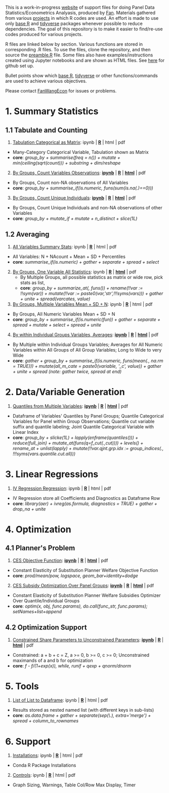 
This is a work-in-progress [website](https://fanwangecon.github.io/R4Econ/) of support files for doing Panel Data Statistics/Econometrics Analyasis, produced by [Fan](https://fanwangecon.github.io/). Materials gathered from various [projects](https://fanwangecon.github.io/research) in which R codes are used. An effort is made to use only [base R](https://www.rdocumentation.org/packages/base/versions/3.5.2) and [tidyverse](https://www.tidyverse.org/) packages whenever possible to reduce dependencies. The goal of this repository is to make it easier to find/re-use codes produced for various projects.

R files are linked below by section. Various functions are stored in corresponding .R files. To use the files, clone the repository, and then source the [preamble.R](https://github.com/FanWangEcon/R4Econ/blob/master/preamble.R) file. Some files also have examples/instructions created using Jupyter notebooks and are shown as HTML files. See [here](docs/gitsetup.md) for github set up.

Bullet points show which [base R](https://www.rdocumentation.org/packages/base/versions/3.5.2), [tidyverse](https://www.tidyverse.org/) or other functions/commands are used to achieve various objectives.

Please contact [FanWangEcon](https://fanwangecon.github.io/) for issues or problems.

# 1. Summary Statistics

## 1.1 Tabulate and Counting

1. [Tabulation Categorical as Matrix](https://github.com/FanWangEcon/R4Econ/blob/master/summarize/tabulate/ListUniqueCateNAsMat.R): ipynb \| [**R**](https://github.com/FanWangEcon/R4Econ/blob/master/summarize/tabulate/ListUniqueCateNAsMat.R) \| html \| pdf
  + Many-Category Categorical Variable, Tabulation shown as Matrix
  + **core**: *group_by + summarise(freq = n()) + mutate + min(ceiling(sqrt(count))) + substring + dim/reshape*
2. [By Groups, Count Variables Observations](summarize/count/ByGroupCountAllVarNonNA.html): [**ipynb**](https://github.com/FanWangEcon/R4Econ/blob/master/summarize/count/ByGroupCountAllVarNonNA.ipynb) \| [**R**](https://github.com/FanWangEcon/R4Econ/blob/master/summarize/count/ByGroupCountAllVarNonNA.R) \|  [**html**](summarize/count/ByGroupCountAllVarNonNA.html) \| pdf
  + By Groups, Count non-NA observations of All Variables
  + **core**: *group_by + summarise_if(is.numeric, funs(sum(is.na(.)==0)))*
3. [By Groups, Count Unique Individuals](summarize/count/ByGroupCountUniqueIndi.html): [**ipynb**](https://github.com/FanWangEcon/R4Econ/blob/master/summarize/count/ByGroupCountUniqueIndi.ipynb) \| [**R**](https://github.com/FanWangEcon/R4Econ/blob/master/summarize/count/ByGroupCountUniqueIndi.R) \|  [**html**](summarize/count/ByGroupCountUniqueIndi.html) \| pdf
  + By Groups, Count Unique Individuals and non-NA observations of other Variables
  + **core**: *group_by + mutate_if + mutate + n_distinct + slice(1L)*

## 1.2 Averaging

1. [All Variables Summary Stats](https://github.com/FanWangEcon/R4Econ/blob/master/summarize/summ/SummPercentiles.R): ipynb \| [**R**](https://github.com/FanWangEcon/R4Econ/blob/master/summarize/summ/SummPercentiles.R) \| html \| pdf
  + All Variables: N + NAcount + Mean + SD + Percentiles
  + **core**: *summarise_if(is.numeric) + gather + separate + spread  + select*
2. [By Groups, One Variable All Statistics](summarize/summ/ByGroupSummOne.html): ipynb \| [**R**](https://github.com/FanWangEcon/R4Econ/blob/master/summarize/summ/ByGroupSummOne.R) \| [**html**](summarize/summ/ByGroupSummOne.html) \| pdf
    + By Multiple Groups, all possible statistics as matrix or wide row, pick stats as list,
    + **core**: *group_by + summarize_at(, funs()) + rename(!!var := !!sym(var)) + mutate(!!var := paste0(var,'str',!!!syms(vars))) + gather + unite + spread(varcates, value)*
3. [By Groups, Multiple Variables Mean + SD + N](https://github.com/FanWangEcon/R4Econ/blob/master/summarize/summ/ByGroupSummOne.R): ipynb \| [**R**](https://github.com/FanWangEcon/R4Econ/blob/master/summarize/summ/ByGroupSummOne.R) \| html \| pdf
  + By Groups, All Numeric Variables Mean + SD + N
  + **core**: *group_by + summarise_if(is.numeric(fun)) + gather + separate + spread + mutate + select + spread + unite*
4. [By within Individual Groups Variables, Averages](summarize/summ/ByGroupsSummWide.html): [**ipynb**](https://github.com/FanWangEcon/R4Econ/blob/master/summarize/summ/ByGroupsSummWide.ipynb) \| [**R**](https://github.com/FanWangEcon/R4Econ/blob/master/summarize/summ/ByGroupsSummWide.R) \|  [**html**](summarize/summ/ByGroupsSummWide.html) \| pdf
  + By Multiple within Individual Groups Variables; Averages for All Numeric Variables within All Groups of All Group Variables; Long to Wide to very Wide
  + **core**: *gather + group_by + summarise_if(is.numeric, funs(mean(., na.rm = TRUE))) + mutate(all_m_cate = paste0(variable, '_c', value)) + gather + unite + spread (note: gather twice, spread at end)*

# 2. Data/Variable Generation
1. [Quantiles from Multiple Variables](generate/quantile/VarCateIdxVarsQuantiles.html): [**ipynb**](https://github.com/FanWangEcon/R4Econ/blob/master/generate/quantile/VarCateIdxVarsQuantiles.ipynb) \| [**R**](https://github.com/FanWangEcon/R4Econ/blob/master/generate/quantile/VarCateIdxVarsQuantiles.R) \|  [**html**](generate/quantile/VarCateIdxVarsQuantiles.html) \| pdf
  + Dataframe of Variables' Quantiles by Panel Groups; Quantile Categorical Variables for Panel within Group Observations; Quantile cut variable suffix and quantile labeling; Joint Quantile Categorical Variable with Linear Index
  + **core**: *group_by + slicke(1L) + lapply(enframe(quantiles())) + reduce(full_join) + mutate_at(funs(q=f_cut(.,cut)))) + levels() + rename_at + unlist(lapply) + mutate(!!var.qjnt.grp.idx := group_indices(., !!!syms(vars.quantile.cut.all)))*


# 3. Linear Regressions

1. [IV Regression Regression](https://github.com/FanWangEcon/R4Econ/blob/master/linreg/ivreg/ivregdfrow.R): ipynb \| [**R**](https://github.com/FanWangEcon/R4Econ/blob/master/linreg/ivreg/ivregdfrow.R) \| html \| pdf
  + IV Regression store all Coefficients and Diagnostics as Dataframe Row
  + **core**: *library(aer) + ivreg(as.formula, diagnostics = TRUE) + gather + drop_na + unite*

# 4. Optimization

## 4.1 Planner's Problem
1. [CES Objective Function](optimization/planner/ces/cesplannerobj.html): [**ipynb**](https://github.com/FanWangEcon/R4Econ/blob/master/optimization/planner/ces/cesplannerobj.ipynb) \| [**R**](https://github.com/FanWangEcon/R4Econ/blob/master/optimization/planner/ces/cesplannerobj.R) \|  [**html**](optimization/planner/ces/cesplannerobj.html) \| pdf
  + Constant Elasticity of Substitution Planner Welfare Objective Function
  + **core**: *prod/mean/pow, logspace, geom_bar+identity+dodge*
2. [CES Subsidy Optimization Over Panel Groups](optimization/planner/ces/cesoptimizer.html): [**ipynb**](https://github.com/FanWangEcon/R4Econ/blob/master/optimization/planner/ces/cesoptimizer.ipynb) \| [**R**](https://github.com/FanWangEcon/R4Econ/blob/master/optimization/planner/ces/cesoptimizer.R) \|  [**html**](optimization/planner/ces/cesoptimizer.html) \| pdf
  + Constant Elasticity of Substitution Planner Welfare Subsidies Optimizer Over Quantile/Individual Groups
  + **core**: *optim(x, obj, func.params), do.call(func_str, func.params); setNames+list+append*  

## 4.2 Optimization Support
1. [Constrained Share Parameters to Unconstrained Parameters](optimization/support/fraction.html): [**ipynb**](https://github.com/FanWangEcon/R4Econ/blob/master/optimization/support/fraction.ipynb) \| [**R**](https://github.com/FanWangEcon/R4Econ/blob/master/optimization/support/fraction.R) \|  [**html**](optimization/support/fraction.html) \| pdf
  + Constrained: a + b + c = Z, a >= 0, b >= 0, c >= 0; Unconstrained maximands of a and b for optimization
  + **core**: *f - f/(1+exp(x)), while, runif + qexp + qnorm/dnorm*

# 5. Tools

1. [List of List to Dataframe](https://github.com/FanWangEcon/R4Econ/blob/master/support/dplyrtricks/nestedlist2df.R): ipynb \| [**R**](https://github.com/FanWangEcon/R4Econ/blob/master/support/dplyrtricks/nestedlist2df.R) \| html \| pdf
  + Results stored as nested named list (with different keys in sub-lists)
  + **core**: *as.data.frame + gather + separate(sep(\\.), extra='merge') + spread + column_to_rownames*

# 6. Support

1. [Installations](https://github.com/FanWangEcon/R4Econ/blob/master/support/controls/condainstalls.R): ipynb \| [**R**](https://github.com/FanWangEcon/R4Econ/blob/master/support/controls/condainstalls.R) \| html \| pdf
  + Conda R Package Installations
2. [Controls](https://github.com/FanWangEcon/R4Econ/blob/master/support/controls/controls.R): ipynb \| [**R**](https://github.com/FanWangEcon/R4Econ/blob/master/support/controls/controls.R) \| html \| pdf
  + Graph Sizing, Warnings, Table Col/Row Max Display, Timer

